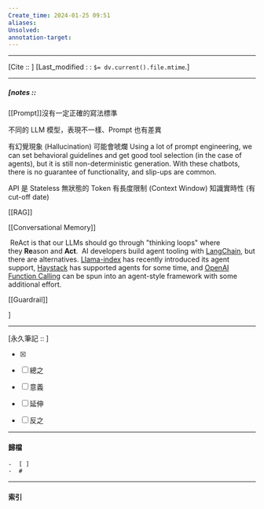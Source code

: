 ```yaml
---
Create_time: 2024-01-25 09:51
aliases: 
Unsolved: 
annotation-target:
---
```


---
[Cite ::  ]
[Last_modified : : `$= dv.current().file.mtime`.]


---
##### [notes ::  

[[Prompt]]沒有一定正確的寫法標準

不同的 LLM 模型，表現不一樣、Prompt 也有差異

有幻覺現象 (Hallucination) 可能會唬爛
Using a lot of prompt engineering, we can set behavioral guidelines and get good tool selection (in the case of agents), but it is still non-deterministic generation. With these chatbots, there is no guarantee of functionality, and slip-ups are common.


API 是 Stateless 無狀態的
Token 有長度限制 (Context Window)
知識實時性 (有 cut-off date)

[[RAG]]

[[Conversational Memory]]

 ReAct is that our LLMs should go through "thinking loops" where they **Re**ason and **Act**.
 AI developers build agent tooling with [LangChain](https://www.pinecone.io/learn/series/langchain/), but there are alternatives. [Llama-index](https://github.com/jerryjliu/llama_index) has recently introduced its agent support, [Haystack](https://github.com/deepset-ai/haystack/) has supported agents for some time, and [OpenAI Function Calling](https://www.youtube.com/watch?v=dgV4WFisK5Y) can be spun into an agent-style framework with some additional effort.

[[Guardrail]]

]

---

[永久筆記 :: ]
	
- [x]

- [ ] 總之

- [ ] 意義

- [ ] 延伸

- [ ] 反之


---
#### 歸檔 
	-  [ ]
	-  #


---
#### 索引
